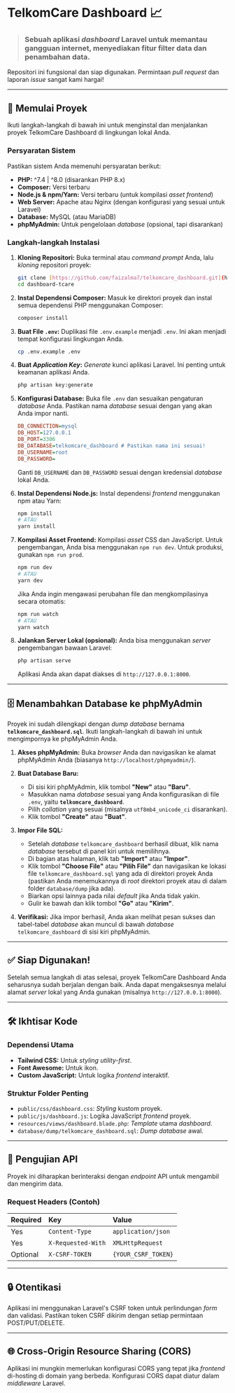 # TelkomCare Dashboard 📈



> ### Sebuah aplikasi *dashboard* Laravel untuk memantau gangguan internet, menyediakan fitur filter data dan penambahan data.

Repositori ini fungsional dan siap digunakan. Permintaan *pull request* dan laporan *issue* sangat kami hargai!

---

## 🚀 Memulai Proyek

Ikuti langkah-langkah di bawah ini untuk menginstal dan menjalankan proyek TelkomCare Dashboard di lingkungan lokal Anda.

### Persyaratan Sistem

Pastikan sistem Anda memenuhi persyaratan berikut:

* **PHP:** ^7.4 | ^8.0 (disarankan PHP 8.x)
* **Composer:** Versi terbaru
* **Node.js & npm/Yarn:** Versi terbaru (untuk kompilasi *asset frontend*)
* **Web Server:** Apache atau Nginx (dengan konfigurasi yang sesuai untuk Laravel)
* **Database:** MySQL (atau MariaDB)
* **phpMyAdmin:** Untuk pengelolaan *database* (opsional, tapi disarankan)

### Langkah-langkah Instalasi

1.  **Kloning Repositori:**
    Buka terminal atau *command prompt* Anda, lalu *kloning* repositori proyek:

    ```bash
    git clone [https://github.com/faizalma7/telkomcare_dashboard.git](https://github.com/faizalma7/telkomcare_dashboard.git)
    cd dashboard-tcare
    ```

2.  **Instal Dependensi Composer:**
    Masuk ke direktori proyek dan instal semua dependensi PHP menggunakan Composer:

    ```bash
    composer install
    ```

3.  **Buat File `.env`:**
    Duplikasi file `.env.example` menjadi `.env`. Ini akan menjadi tempat konfigurasi lingkungan Anda.

    ```bash
    cp .env.example .env
    ```

4.  **Buat *Application Key*:**
    *Generate* kunci aplikasi Laravel. Ini penting untuk keamanan aplikasi Anda.

    ```bash
    php artisan key:generate
    ```

5.  **Konfigurasi Database:**
    Buka file `.env` dan sesuaikan pengaturan *database* Anda. Pastikan nama *database* sesuai dengan yang akan Anda impor nanti.

    ```ini
    DB_CONNECTION=mysql
    DB_HOST=127.0.0.1
    DB_PORT=3306
    DB_DATABASE=telkomcare_dashboard # Pastikan nama ini sesuai!
    DB_USERNAME=root
    DB_PASSWORD=
    ```
    Ganti `DB_USERNAME` dan `DB_PASSWORD` sesuai dengan kredensial *database* lokal Anda.

6.  **Instal Dependensi Node.js:**
    Instal dependensi *frontend* menggunakan npm atau Yarn:

    ```bash
    npm install
    # ATAU
    yarn install
    ```

7.  **Kompilasi Asset Frontend:**
    Kompilasi *asset* CSS dan JavaScript. Untuk pengembangan, Anda bisa menggunakan `npm run dev`. Untuk produksi, gunakan `npm run prod`.

    ```bash
    npm run dev
    # ATAU
    yarn dev
    ```
    Jika Anda ingin mengawasi perubahan file dan mengkompilasinya secara otomatis:
    ```bash
    npm run watch
    # ATAU
    yarn watch
    ```

8.  **Jalankan Server Lokal (opsional):**
    Anda bisa menggunakan *server* pengembangan bawaan Laravel:

    ```bash
    php artisan serve
    ```
    Aplikasi Anda akan dapat diakses di `http://127.0.0.1:8000`.

---

## 🗄️ Menambahkan Database ke phpMyAdmin

Proyek ini sudah dilengkapi dengan *dump database* bernama **`telkomcare_dashboard.sql`**. Ikuti langkah-langkah di bawah ini untuk mengimpornya ke phpMyAdmin Anda.

1.  **Akses phpMyAdmin:**
    Buka *browser* Anda dan navigasikan ke alamat phpMyAdmin Anda (biasanya `http://localhost/phpmyadmin/`).

2.  **Buat Database Baru:**
    * Di sisi kiri phpMyAdmin, klik tombol **"New"** atau **"Baru"**.
    * Masukkan nama *database* sesuai yang Anda konfigurasikan di file `.env`, yaitu **`telkomcare_dashboard`**.
    * Pilih *collation* yang sesuai (misalnya `utf8mb4_unicode_ci` disarankan).
    * Klik tombol **"Create"** atau **"Buat"**.

3.  **Impor File SQL:**
    * Setelah *database* `telkomcare_dashboard` berhasil dibuat, klik nama *database* tersebut di panel kiri untuk memilihnya.
    * Di bagian atas halaman, klik tab **"Import"** atau **"Impor"**.
    * Klik tombol **"Choose File"** atau **"Pilih File"** dan navigasikan ke lokasi file `telkomcare_dashboard.sql` yang ada di direktori proyek Anda (pastikan Anda menemukannya di *root* direktori proyek atau di dalam folder `database/dump` jika ada).
    * Biarkan opsi lainnya pada nilai *default* jika Anda tidak yakin.
    * Gulir ke bawah dan klik tombol **"Go"** atau **"Kirim"**.

4.  **Verifikasi:**
    Jika impor berhasil, Anda akan melihat pesan sukses dan tabel-tabel *database* akan muncul di bawah *database* `telkomcare_dashboard` di sisi kiri phpMyAdmin.

---

## ✅ Siap Digunakan!

Setelah semua langkah di atas selesai, proyek TelkomCare Dashboard Anda seharusnya sudah berjalan dengan baik. Anda dapat mengaksesnya melalui alamat *server* lokal yang Anda gunakan (misalnya `http://127.0.0.1:8000`).

---

## 🛠️ Ikhtisar Kode

### Dependensi Utama

* **Tailwind CSS:** Untuk *styling* *utility-first*.
* **Font Awesome:** Untuk ikon.
* **Custom JavaScript:** Untuk logika *frontend* interaktif.

### Struktur Folder Penting

* `public/css/dashboard.css`: *Styling* kustom proyek.
* `public/js/dashboard.js`: Logika JavaScript *frontend* proyek.
* `resources/views/dashboard.blade.php`: *Template* utama *dashboard*.
* `database/dump/telkomcare_dashboard.sql`: *Dump database* awal.

---

## 🧪 Pengujian API

Proyek ini diharapkan berinteraksi dengan *endpoint* API untuk mengambil dan mengirim data.

### Request Headers (Contoh)

| **Required** | **Key** | **Value** |
| :----------- | :--------------- | :----------------- |
| Yes          | `Content-Type`   | `application/json` |
| Yes          | `X-Requested-With` | `XMLHttpRequest`   |
| Optional     | `X-CSRF-TOKEN`   | `{YOUR_CSRF_TOKEN}`|

---

## 🔒 Otentikasi

Aplikasi ini menggunakan Laravel's CSRF token untuk perlindungan *form* dan validasi. Pastikan token CSRF dikirim dengan setiap permintaan POST/PUT/DELETE.

---

## 🌐 Cross-Origin Resource Sharing (CORS)

Aplikasi ini mungkin memerlukan konfigurasi CORS yang tepat jika *frontend* di-hosting di domain yang berbeda. Konfigurasi CORS dapat diatur dalam *middleware* Laravel.
